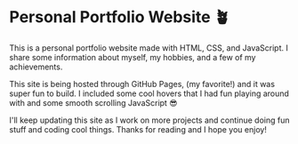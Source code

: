 # Personal Portfolio Website 🪴
This is a personal portfolio website made with HTML, CSS, and JavaScript. 
I share some information about myself, my hobbies, and a few of my achievements. 
<p>
This site is being hosted through GitHub Pages, (my favorite!) and it was super fun to build.
I included some cool hovers that I had fun playing around with and some smooth scrolling JavaScript 😎
<p>
I'll keep updating this site as I work on more projects and continue doing fun stuff and coding cool things. Thanks for reading and I hope you enjoy!
